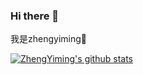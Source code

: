 ### Hi there 👋
我是zhengyiming🦾
<!--
- 🔭 I’m currently working on ...
- 🌱 I’m currently learning ...
- 👯 I’m looking to collaborate on ...
- 🤔 I’m looking for help with ...
- 💬 Ask me about ...
- 📫 How to reach me: ...
- 😄 Pronouns: ...
- ⚡ Fun fact: ...
-->

[![ZhengYiming's github stats](https://github-readme-stats.vercel.app/api?username=realzhengyiming)](https://github.com/anuraghazra/github-readme-stats)
